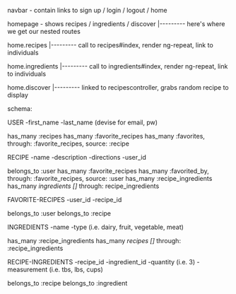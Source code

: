 navbar - contain links to sign up / login / logout / home

homepage - shows recipes / ingredients / discover
|--------- here's where we get our nested routes

home.recipes
|--------- call to recipes#index, render ng-repeat, link to individuals

home.ingredients
|--------- call to ingredients#index, render ng-repeat, link to individuals

home.discover
|--------- linked to recipescontroller, grabs random recipe to display


schema:

USER
-first_name
-last_name
(devise for email, pw)

has_many :recipes
has_many :favorite_recipes
has_many :favorites, through: :favorite_recipes, source: :recipe


RECIPE
-name
-description
-directions
-user_id

belongs_to :user
has_many :favorite_recipes
has_many :favorited_by, through: :favorite_recipes, source: :user
has_many :recipe_ingredients
has_many *ingredients []* through: recipe_ingredients


FAVORITE-RECIPES
-user_id
-recipe_id

belongs_to :user
belongs_to :recipe


INGREDIENTS
-name
-type (i.e. dairy, fruit, vegetable, meat)

has_many :recipe_ingredients
has_many *recipes []* through: :recipe_ingredients


RECIPE-INGREDIENTS
-recipe_id
-ingredient_id
-quantity (i.e. 3)
-measurement (i.e. tbs, lbs, cups)

belongs_to :recipe
belongs_to :ingredient
